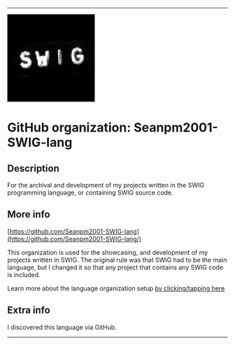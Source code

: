 
***

<!--
<details open><summary><p>Click/tap here to expand/collapse the full resolution (vector) logo for this project</p></summary>

![SWIG_Logo.svg failed to load. The file may be missing or corrupt. Check the file path for errors first.](/AdditionalInfo/2/Seanpm2001-SWIG-lang/SWIG_logo.svg)

</details>

<details><summary><p>Click/tap here to expand/collapse the non-vector (raster) logo for this project</p></summary>
!-->

![SWIG_Logo_GitHub.png failed to load. The file may be missing or corrupt. Check the file path for errors first.](/AdditionalInfo/2/Seanpm2001-SWIG-lang/SWIG_Logo_GitHub.png)

<!--
</details>
!-->

# GitHub organization: Seanpm2001-SWIG-lang

## Description

For the archival and development of my projects written in the SWIG programming language, or containing SWIG source code.

## More info

[https://github.com/Seanpm2001-SWIG-lang](https://github.com/Seanpm2001-SWIG-lang/)

This organization is used for the showcasing, and development of my projects written in SWIG. The original rule was that SWIG had to be the main language, but I changed it so that any project that contains any SWIG code is included.

Learn more about the language organization setup [by clicking/tapping here](/AdditionalInfo/LanguageOrgs/README.md)

## Extra info

I discovered this language via GitHub.

<!-- SWIG doesn't have an official logo, so I used the best alternative I could find. It would be good if it didn't have the download icon. !-->

***

